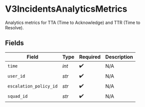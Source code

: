 # V3IncidentsAnalyticsMetrics

Analytics metrics for TTA (Time to Acknowledge) and TTR (Time to Resolve).


## Fields

| Field                  | Type                   | Required               | Description            |
| ---------------------- | ---------------------- | ---------------------- | ---------------------- |
| `time`                 | *int*                  | :heavy_check_mark:     | N/A                    |
| `user_id`              | *str*                  | :heavy_check_mark:     | N/A                    |
| `escalation_policy_id` | *str*                  | :heavy_check_mark:     | N/A                    |
| `squad_id`             | *str*                  | :heavy_check_mark:     | N/A                    |